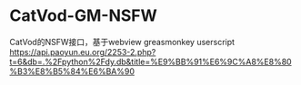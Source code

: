 # CatVod-GM-NSFW
CatVod的NSFW接口，基于webview greasmonkey userscript
https://api.paoyun.eu.org/2253-2.php?t=6&db=.%2Fpython%2Fdy.db&title=%E9%BB%91%E6%9C%A8%E8%80%B3%E8%B5%84%E6%BA%90
